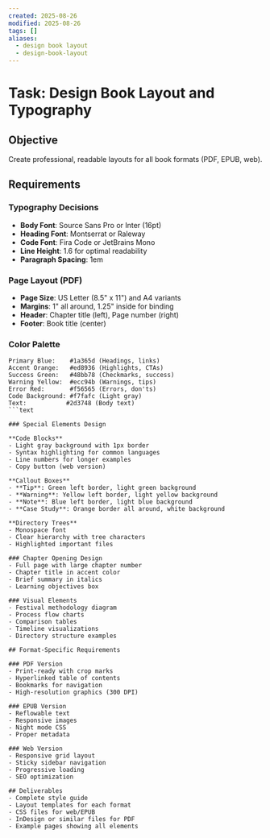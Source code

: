 ```yaml
---
created: 2025-08-26
modified: 2025-08-26
tags: []
aliases:
  - design book layout
  - design-book-layout
---
```


# Task: Design Book Layout and Typography

## Objective
Create professional, readable layouts for all book formats (PDF, EPUB, web).

## Requirements

### Typography Decisions
- **Body Font**: Source Sans Pro or Inter (16pt)
- **Heading Font**: Montserrat or Raleway
- **Code Font**: Fira Code or JetBrains Mono
- **Line Height**: 1.6 for optimal readability
- **Paragraph Spacing**: 1em

### Page Layout (PDF)
- **Page Size**: US Letter (8.5" x 11") and A4 variants
- **Margins**: 1" all around, 1.25" inside for binding
- **Header**: Chapter title (left), Page number (right)
- **Footer**: Book title (center)

### Color Palette
```text
Primary Blue:    #1a365d (Headings, links)
Accent Orange:   #ed8936 (Highlights, CTAs)
Success Green:   #48bb78 (Checkmarks, success)
Warning Yellow:  #ecc94b (Warnings, tips)
Error Red:       #f56565 (Errors, don'ts)
Code Background: #f7fafc (Light gray)
Text:           #2d3748 (Body text)
```text

### Special Elements Design

**Code Blocks**
- Light gray background with 1px border
- Syntax highlighting for common languages
- Line numbers for longer examples
- Copy button (web version)

**Callout Boxes**
- **Tip**: Green left border, light green background
- **Warning**: Yellow left border, light yellow background
- **Note**: Blue left border, light blue background
- **Case Study**: Orange border all around, white background

**Directory Trees**
- Monospace font
- Clear hierarchy with tree characters
- Highlighted important files

### Chapter Opening Design
- Full page with large chapter number
- Chapter title in accent color
- Brief summary in italics
- Learning objectives box

### Visual Elements
- Festival methodology diagram
- Process flow charts
- Comparison tables
- Timeline visualizations
- Directory structure examples

## Format-Specific Requirements

### PDF Version
- Print-ready with crop marks
- Hyperlinked table of contents
- Bookmarks for navigation
- High-resolution graphics (300 DPI)

### EPUB Version
- Reflowable text
- Responsive images
- Night mode CSS
- Proper metadata

### Web Version
- Responsive grid layout
- Sticky sidebar navigation
- Progressive loading
- SEO optimization

## Deliverables
- Complete style guide
- Layout templates for each format
- CSS files for web/EPUB
- InDesign or similar files for PDF
- Example pages showing all elements